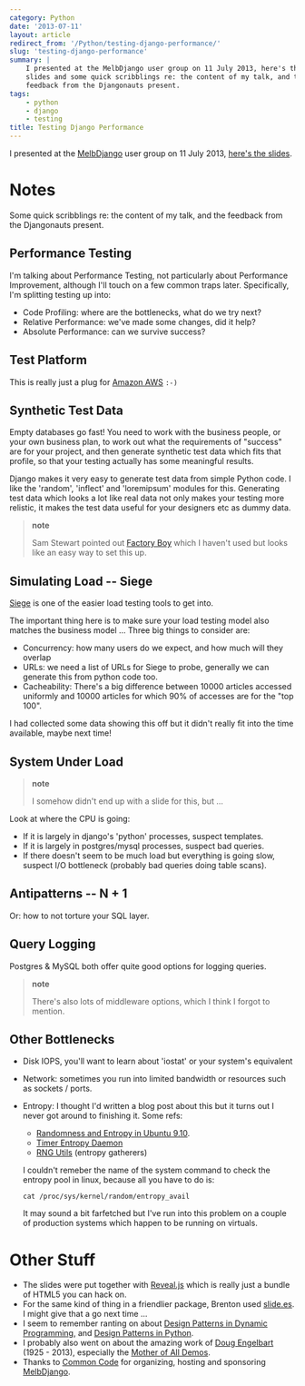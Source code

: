 ```yaml
---
category: Python
date: '2013-07-11'
layout: article
redirect_from: '/Python/testing-django-performance/'
slug: 'testing-django-performance'
summary: |
    I presented at the MelbDjango user group on 11 July 2013, here's the
    slides and some quick scribblings re: the content of my talk, and the
    feedback from the Djangonauts present.
tags:
    - python
    - django
    - testing
title: Testing Django Performance
---
```


I presented at the [MelbDjango](http://melbdjango.com/) user group on 11
July 2013, [here's the slides](../../talk/melbdjango1/).

Notes
=====

Some quick scribblings re: the content of my talk, and the feedback from
the Djangonauts present.

Performance Testing
-------------------

I'm talking about Performance Testing, not particularly about
Performance Improvement, although I'll touch on a few common traps
later. Specifically, I'm splitting testing up into:

-   Code Profiling: where are the bottlenecks, what do we try next?
-   Relative Performance: we've made some changes, did it help?
-   Absolute Performance: can we survive success?

Test Platform
-------------

This is really just a plug for [Amazon AWS](http://aws.amazon.com/)
`:-)`

Synthetic Test Data
-------------------

Empty databases go fast! You need to work with the business people, or
your own business plan, to work out what the requirements of "success"
are for your project, and then generate synthetic test data which fits
that profile, so that your testing actually has some meaningful results.

Django makes it very easy to generate test data from simple Python code.
I like the 'random', 'inflect' and 'loremipsum' modules for this.
Generating test data which looks a lot like real data not only makes
your testing more relistic, it makes the test data useful for your
designers etc as dummy data.

> **note**
>
> Sam Stewart pointed out [Factory
> Boy](https://github.com/rbarrois/factory_boy) which I haven't used but
> looks like an easy way to set this up.

Simulating Load -- Siege
------------------------

[Siege](http://www.joedog.org/siege-home/) is one of the easier load
testing tools to get into.

The important thing here is to make sure your load testing model also
matches the business model ... Three big things to consider are:

-   Concurrency: how many users do we expect, and how much will they
    overlap
-   URLs: we need a list of URLs for Siege to probe, generally we can
    generate this from python code too.
-   Cacheability: There's a big difference between 10000 articles
    accessed uniformly and 10000 articles for which 90% of accesses are
    for the "top 100".

I had collected some data showing this off but it didn't really fit into
the time available, maybe next time!

System Under Load
-----------------

> **note**
>
> I somehow didn't end up with a slide for this, but ...

Look at where the CPU is going:

-   If it is largely in django's 'python' processes, suspect templates.
-   If it is largely in postgres/mysql processes, suspect bad queries.
-   If there doesn't seem to be much load but everything is going slow,
    suspect I/O bottleneck (probably bad queries doing table scans).

Antipatterns -- N + 1
---------------------

Or: how to not torture your SQL layer.

Query Logging
-------------

Postgres & MySQL both offer quite good options for logging queries.

> **note**
>
> There's also lots of middleware options, which I think I forgot to
> mention.

Other Bottlenecks
-----------------

-   Disk IOPS, you'll want to learn about 'iostat' or your system's
    equivalent
-   Network: sometimes you run into limited bandwidth or resources such
    as sockets / ports.
-   Entropy: I thought I'd written a blog post about this but it turns
    out I never got around to finishing it. Some refs:

    -   [Randomness and Entropy in Ubuntu
        9.10](http://bredsaal.dk/improving-randomness-and-entropy-in-ubuntu-9-10).
    -   [Timer Entropy Daemon](http://www.vanheusden.com/te/)
    -   [RNG Utils](http://github.com/infinity0/rngutils)
        (entropy gatherers)

    I couldn't remeber the name of the system command to check the
    entropy pool in linux, because all you have to do is:

        cat /proc/sys/kernel/random/entropy_avail 

    It may sound a bit farfetched but I've run into this problem on a
    couple of production systems which happen to be running on virtuals.

Other Stuff
===========

-   The slides were put together with
    [Reveal.js](http://lab.hakim.se/reveal-js/) which is really just a
    bundle of HTML5 you can hack on.
-   For the same kind of thing in a friendlier package, Brenton used
    [slide.es](http://slid.es/). I might give that a go next time ...
-   I seem to remember ranting on about [Design Patterns in Dynamic
    Programming](http://norvig.com/design-patterns/), and [Design
    Patterns in
    Python](http://legacy.python.org/workshops/1997-10/proceedings/savikko.html).
-   I probably also went on about the amazing work of [Doug
    Engelbart](http://en.wikipedia.org/wiki/Douglas_Engelbart) (1925 -
    2013), especially the [Mother of All
    Demos](http://archive.org/details/dougengelbartarchives).
-   Thanks to [Common Code](http://commoncode.com.au/) for organizing,
    hosting and sponsoring [MelbDjango](http://melbdjango.com/).
